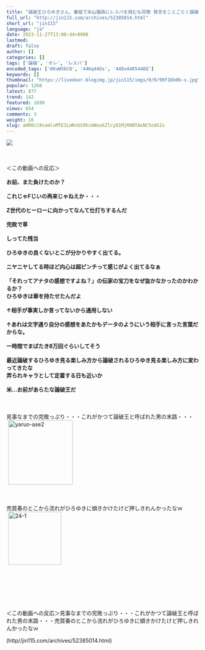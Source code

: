 ```yaml
---
title: "論破王ひろゆきさん、番組で米山議員にレスバを挑むも完敗 発言をことごとく論破されてしまう "
full_url: "http://jin115.com/archives/52385014.html"
short_url: "jin115"
language: "ja"
date: 2023-11-27T13:00:44+0900
lastmod: 
draft: false
author: []
categories: []
tags: ['論破', 'オレ', 'レスバ']
encoded_tags: ['6KuW56C0', '44Kq44Os', '44Os44K544OQ']
keywords: []
thumbnail: "https://livedoor.blogimg.jp/jin115/imgs/9/9/99f16b0b-s.jpg"
popular: 1268
latest: 877
trend: 142
featured: 1690
views: 654
comments: 3
weight: 16
slug: aHR0cC8vamluMTE1LmNvbS9hcmNoaXZlcy81MjM4NTAxNC5odG1s
---
```


![](https://livedoor.blogimg.jp/jin115/imgs/9/9/99f16b0b-s.jpg)

<div><a name='more'></a> <br> <br> ＜この動画への反応＞<br> <br> <b>お前、また負けたのか？</b><br> <br> <b>これじゃFじいの再来じゃねえか・・・</b><br> <br> <b>Z世代のヒーローに向かってなんて仕打ちするんだ<br> </b><br> <b>完敗で草</b><br> <br> <b>しってた残当</b><br> <br> <b>ひろゆきの良くないとこが分かりやすく出てる。</b><br> <br> <b>ニヤニヤしてる時ほど内心は超ピンチって感じがよく出てるなぁ</b><br> <br> <b>「それってアナタの感想ですよね？」の伝家の宝刀をなぜ抜かなかったのかわかるか？<br> ひろゆきは華を持たせたんだよ</b><br> <br> <b>↑相手が事実しか言ってないから通用しない</b><br> <br> <b>↑あれは文字通り自分の感想をあたかもデータのようにいう相手に言った言葉だからな。</b><br> <br> <b>一時間でまばたき8万回ぐらいしてそう</b><br> <br> <b>最近論破するひろゆき見る楽しみ方から論破されるひろゆき見る楽しみ方に変わってきたな <br> 弄られキャラとして定着する日も近いか</b><br> <br> <b>米…お前があらたな論破王だ</b><br> <br> <br> <br> 見事なまでの完敗っぷり・・・これがかつて論破王と呼ばれた男の末路・・・<br> <img src='https//livedoor.blogimg.jp/jin115/imgs/0/f/0f3f27f8.gif' alt='yaruo-ase2' width='169' border='0' hspace='5' class='pict'><br> <br> <br> <br> 売買春のとこから流れがひろゆきに傾きかけたけど押しきれんかったなｗ<br> <img src='https//livedoor.blogimg.jp/jin115/imgs/3/1/3194595d.gif' alt='24-1' width='139' border='0' hspace='5' class='pict'><br> <br> <br> <br> <br> <br> <br> <p>＜この動画への反応＞見事なまでの完敗っぷり・・・これがかつて論破王と呼ばれた男の末路・・・売買春のとこから流れがひろゆきに傾きかけたけど押しきれんかったなｗ</p></div>

(http//jin115.com/archives/52385014.html)
